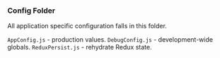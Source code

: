 ### Config Folder

All application specific configuration falls in this folder.

`AppConfig.js` - production values.
`DebugConfig.js` - development-wide globals.
`ReduxPersist.js` - rehydrate Redux state.
